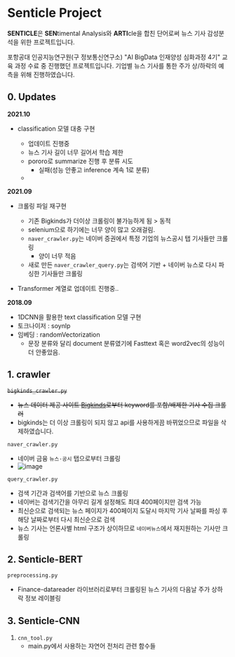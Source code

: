 # Senticle Project

**SENTICLE**은 **SEN**timental Analysis와 **ARTI**cle을 합친 단어로써 뉴스 기사 감성분석을 위한 프로젝트입니다. 

포항공대 인공지능연구원(구 정보통신연구소) "AI BigData 인재양성 심화과정 4기" 교육 과정 수료 중 진행했던 프로젝트입니다. 기업별 뉴스 기사를 통한 주가 상/하락의 예측을 위해 진행하였습니다. 



## 0. Updates

**2021.10**

- classification 모델 대충 구현

  - 업데이트 진행중
  - 뉴스 기사 길이 너무 길어서 학습 제한
  - pororo로 summarize 진행 후 분류 시도
    - 실패(성능 안좋고 inference 계속 1로 분류) 
  - 


**2021.09**

- 크롤링 파일 재구현

  - 기존 Bigkinds가 더이상 크롤링이 불가능하게 됨 > 동적 
  - selenium으로 하기에는 너무 양이 많고 오래걸림. 
  - `naver_crawler.py`는 네이버 증권에서 특정 기업의 뉴스공시 탭 기사들만 크롤링
    - 양이 너무 적음
  - 새로 만든 `naver_crawler_query.py`는 검색어 기반 + 네이버 뉴스로 다시 파싱한 기사들만 크롤링 

  

- Transformer 계열로 업데이트 진행중..

**2018.09**

- 1DCNN을 활용한 text classification 모델 구현
- 토크나이저 : soynlp
- 임베딩 : randomVectorization
  - 문장 분류와 달리 document 분류였기에 Fasttext 혹은 word2vec의 성능이 더 안좋았음.



## 1. crawler

~~`bigkinds_crawler.py`~~

- ~~뉴스 데이터 제공 사이트 [Bigkinds](https://www.kinds.or.kr)로부터 keyword를 포함/배제한 기사 수집 크롤러~~
- bigkinds는 더 이상 크롤링이 되지 않고 api를 사용하게끔 바뀌었으므로 파일을 삭제하였습니다. 

`naver_crawler.py`

- 네이버 금융 `뉴스·공시` 탭으로부터 크롤링
- ![image](https://user-images.githubusercontent.com/38639633/134671102-9f6d0b7c-b027-462c-a0d1-c20c8e3f5b95.png)

`query_crawler.py`

- 검색 기간과 검색어를 기반으로 뉴스 크롤링
- 네이버는 검색기간을 아무리 길게 설정해도 최대 400페이지만 검색 가능
- 최신순으로 검색되는 뉴스 페이지가 400페이지 도달시 마지막 기사 날짜를 파싱 후 해당 날짜로부터 다시 최신순으로 검색
- 뉴스 기사는 언론사별 html 구조가 상이하므로 `네이버뉴스`에서 재지원하는 기사만 크롤링





## 2. Senticle-BERT

`preprocessing.py`

- Finance-datareader 라이브러리로부터 크롤링된 뉴스 기사의 다음날 주가 상하락 정보 레이블링

## 3. Senticle-CNN

1. `cnn_tool.py`
    - main.py에서 사용하는 자연어 전처리 관련 함수들 

